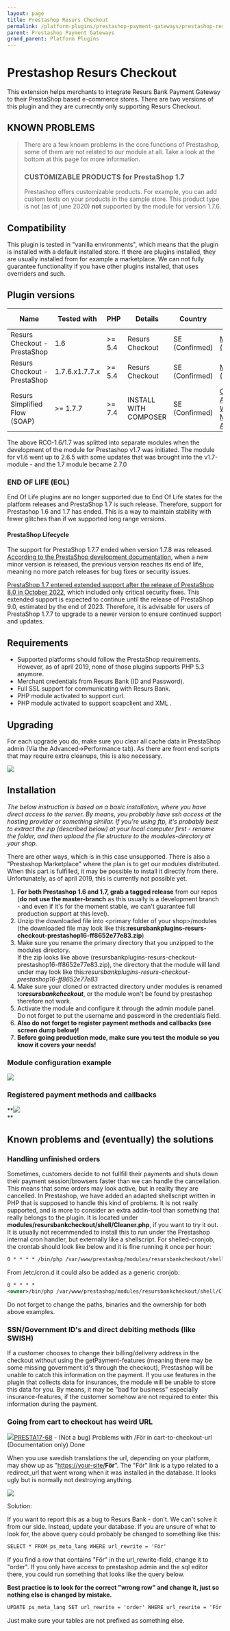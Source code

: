 ```yaml
---
layout: page
title: Prestashop Resurs Checkout
permalink: /platform-plugins/prestashop-payment-gateways/prestashop-resurs-checkout/
parent: Prestashop Payment Gateways
grand_parent: Platform Plugins
---
```


# Prestashop Resurs Checkout

This extension helps merchants to integrate Resurs Bank Payment Gateway
to their PrestaShop based e-commerce stores. There are two versions of
this plugin and they are currecntly only supporting Resurs Checkout.

## KNOWN PROBLEMS

> There are a few known problems in the core functions of
> Prestashop, some of them are not related to our module at all. Take a
> look at the bottom at this page for more information.
>
> ### CUSTOMIZABLE PRODUCTS for PrestaShop 1.7
>
> Prestashop offers customizable products. For example, you can add custom texts on
> your products in the sample store. This product type is not (as of june 2020) **not**
> supported by the module for version 1.7.6.

## Compatibility

This plugin is tested in "vanilla environments", which means that the
plugin is installed with a default installed store. If there are plugins
installed, they are usually installed from for example a marketplace. We
can not fully guarantee functionality if you have other plugins
installed, that uses overriders and such.

## Plugin versions

| Name                          | Tested with    | PHP     | Details               | Country        | Repos                                                                                                                                                                                                                                                                                                                                                | Download                                                                                                          | Dev Tracking                                                                                                       | Status      |
|-------------------------------|----------------|---------|-----------------------|----------------|------------------------------------------------------------------------------------------------------------------------------------------------------------------------------------------------------------------------------------------------------------------------------------------------------------------------------------------------------|-------------------------------------------------------------------------------------------------------------------|--------------------------------------------------------------------------------------------------------------------|-------------|
| Resurs Checkout - PrestaShop  | 1.6            | \>= 5.4 | Resurs Checkout       | SE (Confirmed) | [Master branch (1.6)](https://bitbucket.org/resursbankplugins/resurs-checkout-prestashop16/src/master/)                                                                                                                                                                                                                                              | [Release-tags for v1.6](https://bitbucket.org/resursbankplugins/resurs-checkout-prestashop16/downloads/?tab=tags) | [JIRA for v1.6](https://resursbankplugins.atlassian.net/projects/PRESTA16/issues/?filter=allopenissues)            | END OF LIFE |
| Resurs Checkout - PrestaShop  | 1.7.6.x1.7.7.x | \>= 5.4 | Resurs Checkout       | SE (Confirmed) | [Master branch (1.7)](https://bitbucket.org/resursbankplugins/resurs-checkout-prestashop17/src/master/)                                                                                                                                                                                                                                              | [Release-tags for v1.7](https://bitbucket.org/resursbankplugins/resurs-checkout-prestashop17/downloads/?tab=tags) | [JIRA for v1.7](https://resursbankplugins.atlassian.net/projects/PRESTA17/issues/PRESTA17-64?filter=allopenissues) | END OF LIFE |
| Resurs Simplified Flow (SOAP) | \>= 1.7.7      | \>= 7.4 | INSTALL WITH COMPOSER | SE (Confirmed) | [Core](https://bitbucket.org/resursbankplugins/psrbcore/src/master/)[Simplified Addon](https://bitbucket.org/resursbankplugins/psrbsimplified/src/master/)[Partpayment Widget](https://bitbucket.org/resursbankplugins/psrbpartpayment/src/master/)[Order Management Addon](https://bitbucket.org/resursbankplugins/psrbordermanagement/src/master/) |                                                                                                                   |                                                                                                                    | END OF LIFE |

The above RCO-1.6/1.7 was splitted into separate modules when the
development of the module for Prestashop v1.7 was initiated. The module
for v1.6 went up to 2.6.5 with some updates that was brought into the
v1.7-module - and the 1.7 module became 2.7.0

### END OF LIFE (EOL)

End Of Life plugins are no longer supported due to End Of Life states for the platform releases and PrestaShop 1.7 is
such release. Therefore, support for Prestashop 1.6 and 1.7 has ended. This is a way to maintain
stability with fewer glitches than if we supported long range versions.

#### PrestaShop Lifecycle

The support for PrestaShop 1.7.7 ended when version 1.7.8 was released.
[According to the PrestaShop development documentation](https://devdocs.prestashop-project.org/8/project/release/patch-release-lifecycle/),
when a new minor version is released, the previous version reaches its end of life, meaning no more patch releases for
bug fixes or security issues.

[PrestaShop 1.7 entered extended support after the release of PrestaShop 8.0 in October 2022](https://build.prestashop-project.org/news/2021/prestashop-1-7-7-7-maintenance-release/),
which included only
critical security fixes. This extended support is expected to continue until the release of PrestaShop 9.0, estimated by
the end of 2023. Therefore, it is advisable for users of PrestaShop 1.7.7 to upgrade to a newer version to ensure
continued support and updates.

## Requirements

- Supported platforms should follow the PrestaShop requirements.
  However, as of april 2019, none of those plugins supports PHP 5.3
  anymore.
- Merchant credentials from Resurs Bank (ID and Password).
- Full SSL support for communicating with Resurs Bank.
- PHP module activated to support curl.
- PHP module activated to support soapclient and XML .

## Upgrading

For each upgrade you do, make sure you clear all cache data in
PrestaShop admin (Via the Advanced-\>Performance tab). As there are
front end scripts that may require extra cleanups, this is also
necessary.

![](../../../attachments/59342864/59342934.png)

## Installation

*The below instruction is based on a basic installation, where you have
direct access to the server. By means, you probably have ssh access at
the hosting provider or something similar. If you're using ftp, it's
probably best to extract the zip (described below) at your local
computer first - rename the folder, and then upload the file structure
to the modules-directory at your shop.*

There are other ways, which is in this case unsupported. There is also a
"Prestashop Marketplace" where the plan is to get our modules
distributed. When this part is fulfilled, it may be possible to install
it directly from there. Unfortunately, as of april 2019, this is
currently not possible yet.

1. **For both Prestashop 1.6 and 1.7, grab a tagged release** from our
   repos (**do not use the master-branch** as this usually is a
   development branch - and even if it's for the moment stable, we
   can't guarantee full production support at this level).
2. Unzip the downloaded file into \<primary folder of your
   shop\>/modules (the downloaded file may look like
   this:**resursbankplugins-resurs-checkout-prestashop16-ff8652e77e83.zip**)
3. Make sure you rename the primary directory that you unzipped to the
   modules directory.  
   If the zip looks like above
   (resursbankplugins-resurs-checkout-prestashop16-ff8652e77e83.zip),
   the directory that the module will land under may look like
   this:*resursbankplugins-resurs-checkout-prestashop16-ff8652e77e83*
4. Make sure your cloned or extracted directory under modules is
   renamed to***resursbankcheckout***, or the module won't be found by
   prestashop therefore not work.
5. Activate the module and configure it through the admin module panel.
   Do not forget to put the username and password in the credentials
   field.
6. **Also do not forget to register payment methods and callbacks (see
   screen dump below)!**
7. **Before going production mode, make sure you test the module so you
   know it covers your needs!**

### Module configuration example

![](../../../attachments/59342864/59342866.png)

### Registered payment methods and callbacks

**![](../../../attachments/59342864/59342867.png)  
**

## Known problems and (eventually) the solutions

### Handling unfinished orders

Sometimes, customers decide to not fullfill their payments and shuts
down their payment session/browsers faster than we can handle the
cancellation. This means that some orders may look active, but in
reality they are cancelled. In Prestashop, we have added an adapted
shellscript written in PHP that is supposed to handle this kind of
problems. It is not really supported, and is more to consider an extra
addin-tool than something that really belongs to the plugin. It is
located under **modules/resursbankcheckout/shell/Cleaner.php**, if you
want to try it out. It is usually not recemmended to install this to run
under the Prestashop internal cron handler, but externally like a
shellscript. For shelled-cronjob, the crontab should look like below and
it is fine running it once per hour:

```xml
0 * * * * /bin/php /var/www/prestashop/modules/resursbankcheckout/shell/Cleaner.php
```

From /etc/cron.d it could also be added as a generic cronjob:

```xml
0 * * * *
<owner>/bin/php /var/www/prestashop/modules/resursbankcheckout/shell/Cleaner.php
```

Do not forget to change the paths, binaries and the ownership for both
above examples.

### SSN/Government ID's and direct debiting methods (like SWISH)

If a customer chooses to change their billing/delivery address in the
checkout without using the getPayment-features (meaning there may be
some missing government id's through the checkout), Prestashop will be
unable to catch this information on the payment. If you use features in
the plugin that collects data for insurances, the module will be unable
to store this data for you. By means, it may be "bad for business"
especially insurance-features, if the customer somehow are not required
to enter this information during the payment.

### Going from cart to checkout has weird URL

[![](https://resursbankplugins.atlassian.net/rest/api/2/universal_avatar/view/type/issuetype/avatar/10303?size=medium)PRESTA17-68](https://resursbankplugins.atlassian.net/browse/PRESTA17-68?src=confmacro) -
(Not a bug) Problems with /För in cart-to-checkout-url (Documentation
only) Done

When you use swedish translations the url, depending on your platform,
may show up as "[https://your-site/](https://your-site/)**För**". The
"För" link is a typo related to a redirect_url that went wrong when it
was installed in the database. It looks ugly but is normally not
destroying anything.

![](../../../attachments/59342864/59342868.png)

Solution:

If you want to report this as a bug to Resurs Bank - don't. We can't
solve it from our side. Instead, update your database. If you are unsure
of what to look for, the above query could probably be changed to
something like this:

```xml
SELECT * FROM ps_meta_lang WHERE url_rewrite = 'För'
```

If you find a row that contains "För" in the url_rewrite-field, change
it to "order". If you only have access to prestashop admin and the sql
editor there, you could run something that looks like the query below.

**Best practice is to look for the correct "wrong row" and change it,
just so nothing else is changed by mistake.**

```xml
UPDATE ps_meta_lang SET url_rewrite = 'order' WHERE url_rewrite = 'För'
```

Just make sure your tables are not prefixed as something else.

